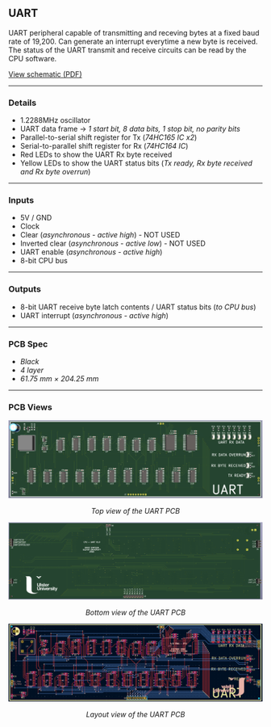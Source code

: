 ## UART

UART peripheral capable of transmitting and receving bytes at a fixed baud rate of 19,200. Can generate an interrupt everytime a new byte is received. The status of the UART transmit and receive circuits can be read by the CPU software.

[View schematic (PDF)](UART_schematic.pdf)

---

### Details

- 1.2288MHz oscillator
- UART data frame -> *1 start bit, 8 data bits, 1 stop bit, no parity bits*
- Parallel-to-serial shift register for Tx (*74HC165 IC x2*)
- Serial-to-parallel shift register for Rx (*74HC164 IC*)
- Red LEDs to show the UART Rx byte received
- Yellow LEDs to show the UART status bits (*Tx ready, Rx byte received and Rx byte overrun*)

---

### Inputs

- 5V / GND
- Clock
- Clear (*asynchronous - active high*) - NOT USED
- Inverted clear (*asynchronous - active low*) - NOT USED
- UART enable (*asynchronous - active high*)
- 8-bit CPU bus

---

### Outputs

- 8-bit UART receive byte latch contents / UART status bits (*to CPU bus*)
- UART interrupt (*asynchronous - active high*)

---

### PCB Spec

- *Black*
- *4 layer*
- *61.75 mm × 204.25 mm*

---

### PCB Views

<p align="center">
  <img src="../../images/uart_pcb_top.PNG" alt="UART pcb top" width="800"/>
</p>
<p align="center"><em>Top view of the UART PCB</em></p>

<p align="center">
  <img src="../../images/uart_pcb_bottom.PNG" alt="UART pcb bottom" width="800"/>
</p>
<p align="center"><em>Bottom view of the UART PCB</em></p>

<p align="center">
  <img src="../../images/uart_pcb_design.PNG" alt="UART pcb design" width="800"/>
</p>
<p align="center"><em>Layout view of the UART PCB</em></p>

